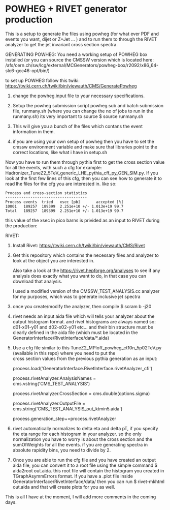 # POWHEG + RIVET generator production

This is a setup to generate lhe files using powheg (for what ever PDF and events you want, dijet or Z+Jet ... ) and to run them to through the RIVET analyzer to get the jet invariant cross section spectra. 

GENERATING POWHEG: 
  You need a working setup of POWHEG box installed (or you can source the CMSSW version which is located here: /afs/cern.ch/sw/lcg/external/MCGenerators/powheg-box/r2092/x86_64-slc6-gcc46-opt/bin/) 
  
  to set up POWHEG follow this twiki: https://twiki.cern.ch/twiki/bin/viewauth/CMS/GeneratePowheg 
  
  1) change the powheg.input file to your necessary specifications. 
  
  2) Setup the powheg submission script powheg.sub and batch submission file, runmany.sh (where you can change the no of jobs to       run in the runmany.sh) its very important to source 
      $ source runmany.sh
      
  3) This will give you a bunch of lhe files which contans the event information in them. 
  
  4) if you are using your own setup of powheg then you have to set the cmssw environment variable and make sure that libraries      point to the correct locations, like what i have in setup.sh 
  
  Now you have to run them through pythia first to get the cross section value for all the events, with such a cfg for example:   Hadronizer_TuneZ2_5TeV_generic_LHE_pythia_cff_py_GEN_SIM.py. If you look at the first few lines of this cfg, then you can see   how to generate it to read lhe files for the cfg you are interested in. 
  like so: 
  

    Process and cross-section statistics
    ------------------------------------
    Process	events	tried	xsec [pb]		accepted [%]
    10001	189257	189399	2.251e+10 +/- 1.013e+19	99.7
    Total	189257	189399	2.251e+10 +/- 1.013e+19	99.7


  this value of the xsec in pico barns is privided as an input to RIVET during the production: 


RIVET: 

  1) Install Rivet: https://twiki.cern.ch/twiki/bin/viewauth/CMS/Rivet 

  2) Get this repository which contains the necessary files and analyzer to look at the object you are interested in. 

      Also take a look at the https://rivet.hepforge.org/analyses to see if any analysis does exactly what you want to do, in         that case you can download that analysis.  

      I used a modified version of the CMSSW_TEST_ANALYSIS.cc analyzer for my purposes, which was to generate inclusive jet           spectra 
  
  3) once you create/modify the analyzer, then compile $ scram b -j20
  
  4) rivet needs an input aida file which will tells your analyzer about the output histogram format. and rivet histograms are        always named so: d01-x01-y01 and d02-x02-y01 etc... and their bin structure must be clearly defined in the aida file            (which must be located in the GeneratorInterface/RivetInterface/data/*.aida) 
  
  5) Use a cfg file similar to this TuneZ2_MPIoff_powheg_ct10n_5p02TeV.py (available in this repo) where you need to put the      
      cross section values from the previous pythia generation as an input: 
      
       process.load('GeneratorInterface.RivetInterface.rivetAnalyzer_cfi')
      
       process.rivetAnalyzer.AnalysisNames = cms.vstring('CMS_TEST_ANALYSIS')
      
       process.rivetAnalyzer.CrossSection = cms.double(options.sigma)
      
       process.rivetAnalyzer.OutputFile = cms.string('CMS_TEST_ANALYSIS_out_ktmin5.aida')
      
       process.generation_step+=process.rivetAnalyzer
      
       
  6) rivet automatically normalizes to delta eta and delta pT, if you specify the eta range for each histogram in your analyzer.       so the only normalization you have to worry is about the cross section and the sumOfWeights for all the events.  if you         are generating spectra in absolute rapidity bins, you need to divide by 2. 
  
  7) Once you are able to run the cfg file and you have created an output aida file, you can convert it to a root file using the       simple command $ aida2root out.aida. this root file will contain the histogram you created in TGraphAsymmErrors format. 
      If you have a .plot file inside GeneratorInterface/RivetInterface/data/ then you can run $ rivet-mkhtml out.aida and that       will create plots for you as well. 
  
  This is all I have at the moment, I will add more comments in the coming days. 
  
